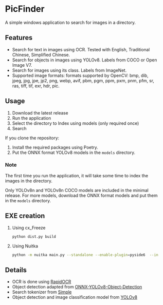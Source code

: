 # PicFinder

A simple windows application to search for images in a directory.

## Features

* Search for text in images using OCR. Tested with English, Traditional Chinese, Simplified Chinese.
* Search for objects in images using YOLOv8. Labels from COCO or Open Image V7.
* Search for images using its class. Labels from ImageNet.
* Supported image formats: formats supported by OpenCV: bmp, dib, jpeg, jpg, jpe, jp2, png, webp, avif, pbm, pgm, ppm, pxm, pnm, pfm, sr, ras, tiff, tif, exr, hdr, pic.

## Usage

1. Download the latest release
2. Run the application
3. Select the directory to Index using models (only required once)
4. Search

If you clone the repository:

1. Install the required packages using Poetry.
2. Put the ONNX format YOLOv8 models in the `models` directory.

### Note

 The first time you run the application, it will take some time to index the images in the directory.

 Only YOLOv8n and YOLOv8n COCO models are included in the minimal release. For more models, download the ONNX format models and put them in the `models` directory.

## EXE creation

1. Using cx_Freeze

    ```bash
    python dist.py build
    ```

2. Using Nuitka

    ```bash
    python -m nuitka main.py --standalone --enable-plugin=pyside6  --include-data-dir=./backend/libsimple-windows-x64=lib/backend/libsimple-windows-x64 --include-data-files=./backend/libsimple-windows-x64/simple.dll=lib/backend/libsimple-windows-x64/simple.dll --include-data-dir=./models=models --include-data-dir=./.venv/Lib/site-packages/rapidocr_onnxruntime=rapidocr_onnxruntime --windows-console-mode=disable

    ```

## Details

* OCR is done using [RapidOCR](https://github.com/RapidAI/RapidOCR)
* Object detection adapted from [ONNX-YOLOv8-Object-Detection](https://github.com/ibaiGorordo/ONNX-YOLOv8-Object-Detection)
* Search tokenizer from [Simple](https://github.com/wangfenjin/simple)
* Object detection and image classification model from [YOLOv8](https://github.com/ultralytics/ultralytics)
